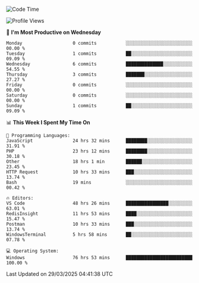 <!--START_SECTION:waka-->
![Code Time](http://img.shields.io/badge/Code%20Time-4%2C482%20hrs%2029%20mins-blue)

![Profile Views](http://img.shields.io/badge/Profile%20Views-0-blue)

📅 **I'm Most Productive on Wednesday** 

```text
Monday                   0 commits           ░░░░░░░░░░░░░░░░░░░░░░░░░   00.00 % 
Tuesday                  1 commits           ██░░░░░░░░░░░░░░░░░░░░░░░   09.09 % 
Wednesday                6 commits           ██████████████░░░░░░░░░░░   54.55 % 
Thursday                 3 commits           ███████░░░░░░░░░░░░░░░░░░   27.27 % 
Friday                   0 commits           ░░░░░░░░░░░░░░░░░░░░░░░░░   00.00 % 
Saturday                 0 commits           ░░░░░░░░░░░░░░░░░░░░░░░░░   00.00 % 
Sunday                   1 commits           ██░░░░░░░░░░░░░░░░░░░░░░░   09.09 % 
```


📊 **This Week I Spent My Time On** 

```text
💬 Programming Languages: 
JavaScript               24 hrs 32 mins      ████████░░░░░░░░░░░░░░░░░   31.91 % 
PHP                      23 hrs 12 mins      ████████░░░░░░░░░░░░░░░░░   30.18 % 
Other                    18 hrs 1 min        ██████░░░░░░░░░░░░░░░░░░░   23.45 % 
HTTP Request             10 hrs 33 mins      ███░░░░░░░░░░░░░░░░░░░░░░   13.74 % 
Bash                     19 mins             ░░░░░░░░░░░░░░░░░░░░░░░░░   00.42 % 

🔥 Editors: 
VS Code                  48 hrs 26 mins      ████████████████░░░░░░░░░   63.01 % 
RedisInsight             11 hrs 53 mins      ████░░░░░░░░░░░░░░░░░░░░░   15.47 % 
Postman                  10 hrs 33 mins      ███░░░░░░░░░░░░░░░░░░░░░░   13.74 % 
WindowsTerminal          5 hrs 58 mins       ██░░░░░░░░░░░░░░░░░░░░░░░   07.78 % 

💻 Operating System: 
Windows                  76 hrs 53 mins      █████████████████████████   100.00 % 
```


 Last Updated on 29/03/2025 04:41:38 UTC
<!--END_SECTION:waka-->
